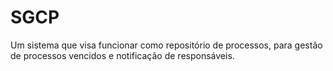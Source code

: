 # SGCP
Um sistema que visa funcionar como repositório de processos, para gestão de processos vencidos e notificação de responsáveis.
